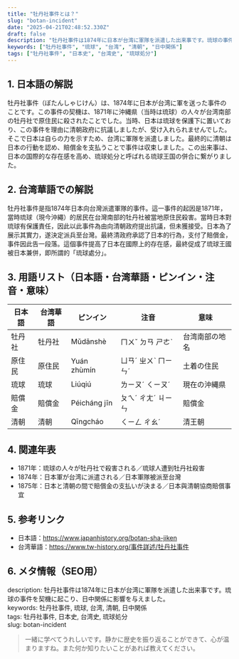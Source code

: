 ```yaml
---
title: "牡丹社事件とは？"
slug: "botan-incident"
date: "2025-04-21T02:48:52.330Z"
draft: false
description: "牡丹社事件は1874年に日本が台湾に軍隊を派遣した出来事です。琉球の事件を契機に起こり、日中関係に影響を与えました。"
keywords: ["牡丹社事件", "琉球", "台湾", "清朝", "日中関係"]
tags: ["牡丹社事件", "日本史", "台湾史", "琉球処分"]
---
```


## 1. 日本語の解説  
牡丹社事件（ぼたんしゃじけん）は、1874年に日本が台湾に軍を送った事件のことです。この事件の契機は、1871年に沖縄県（当時は琉球）の人々が台湾南部の牡丹社で原住民に殺されたことでした。当時、日本は琉球を保護下に置いており、この事件を理由に清朝政府に抗議しましたが、受け入れられませんでした。そこで日本は自らの力を示すため、台湾に軍隊を派遣しました。最終的に清朝は日本の行動を認め、賠償金を支払うことで事件は収束しました。この出来事は、日本の国際的な存在感を高め、琉球処分と呼ばれる琉球王国の併合に繋がりました。

## 2. 台湾華語での解説  
牡丹社事件是指1874年日本向台灣派遣軍隊的事件。這一事件的起因是1871年，當時琉球（現今沖繩）的居民在台灣南部的牡丹社被當地原住民殺害。當時日本對琉球有保護責任，因此以此事件為由向清朝政府提出抗議，但未獲接受。日本為了展示其實力，遂決定派兵至台灣。最終清政府承認了日本的行為，支付了賠償金，事件因此告一段落。這個事件提高了日本在國際上的存在感，最終促成了琉球王國被日本兼併，即所謂的「琉球處分」。

## 3. 用語リスト（日本語・台湾華語・ピンイン・注音・意味）  
| 日本語 | 台湾華語 | ピンイン | 注音 | 意味 |
| --- | --- | --- | --- | --- |
| 牡丹社 | 牡丹社 | Mǔdānshè | ㄇㄨˇ ㄉㄢ ㄕㄜˋ | 台湾南部の地名 |
| 原住民 | 原住民 | Yuán zhùmín | ㄩㄢˊ ㄓㄨˋ ㄇㄧㄣˊ | 土着の住民 |
| 琉球 | 琉球 | Liúqiú | ㄌㄧㄡˊ ㄑㄧㄡˊ | 現在の沖縄県 |
| 賠償金 | 賠償金 | Péicháng jīn | ㄆㄟˊ ㄔㄤˊ ㄐㄧㄣ | 賠償金 |
| 清朝 | 清朝 | Qīngcháo | ㄑㄧㄥ ㄔㄠˊ | 清王朝 |

## 4. 関連年表  
- 1871年：琉球の人々が牡丹社で殺害される／琉球人遭到牡丹社殺害  
- 1874年：日本軍が台湾に派遣される／日本軍隊被派至台灣  
- 1875年：日本と清朝の間で賠償金の支払いが決まる／日本與清朝協商賠償事宜

## 5. 参考リンク  
- 日本語：https://www.japanhistory.org/botan-sha-jiken  
- 台湾華語：https://www.tw-history.org/事件詳述/牡丹社事件

## 6. メタ情報（SEO用）  
description: 牡丹社事件は1874年に日本が台湾に軍隊を派遣した出来事です。琉球の事件を契機に起こり、日中関係に影響を与えました。  
keywords: 牡丹社事件, 琉球, 台湾, 清朝, 日中関係  
tags: 牡丹社事件, 日本史, 台湾史, 琉球処分  
slug: botan-incident

> 一緒に学べてうれしいです。静かに歴史を振り返ることができて、心が温まりますね。また何か知りたいことがあれば教えてください。